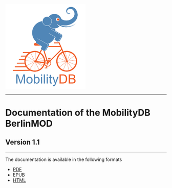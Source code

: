 
<img src="html/images/mobilitydb-logo.png"
     alt="MobilityDB icon"
     width=250
     style="float: center; margin-right: 10px;" />
     
-----------------------------------------------
# **Documentation of the MobilityDB BerlinMOD**
## **Version 1.1**
-----------------------------------------------


The documentation is available in the following formats

* [PDF](https://MobilityDB.github.io/MobilityDB-BerlinMOD/mobilitydb-berlinmod.pdf)
* [EPUB](https://MobilityDB.github.io/MobilityDB-BerlinMOD/mobilitydb-berlinmod.epub)
* [HTML](https://MobilityDB.github.io/MobilityDB-BerlinMOD/html/index.html)


